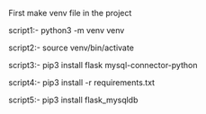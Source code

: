 First make venv file in the project

script1:- python3 -m venv venv

script2:- source venv/bin/activate

script3:- pip3 install flask mysql-connector-python

script4:- pip3 install -r requirements.txt

script5:- pip3 install flask_mysqldb



